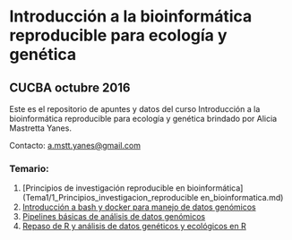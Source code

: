 # Introducción a la bioinformática reproducible para ecología y genética


## CUCBA octubre 2016


Este es el repositorio de apuntes y datos del curso Introducción a la bioinformática reproducible para ecología y genética brindado por Alicia Mastretta Yanes.

Contacto: a.mstt.yanes@gmail.com

### Temario:

1. [Principios de investigación reproducible en bioinformática](Tema1/1_Principios_investigacion_reproducible en_bioinformatica.md)
2. [Introducción a bash y docker para manejo de datos genómicos](Tema2/1_Intro_a_bash_y_docker.md)
3. [Pipelines básicas de análisis de datos genómicos](Tema3/)
4. [Repaso de R y análisis de datos genéticos y ecológicos en R](Tema4)


